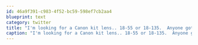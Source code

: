```yaml
---
id: 46a9f391-c983-4f52-bc59-598ef7cb2aa4
blueprint: text
category: twitter
title: "I'm looking for a Canon kit lens.. 18-55 or 18-135.  Anyone got one?"
caption: "I'm looking for a Canon kit lens.. 18-55 or 18-135.  Anyone got one?"
---
```

